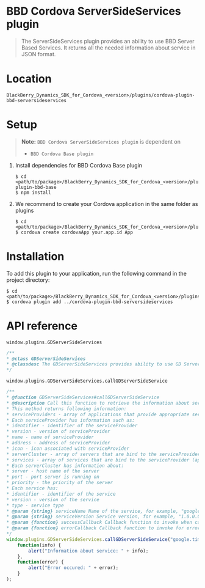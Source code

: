 BBD Cordova ServerSideServices plugin
=====================================
> The ServerSideServices plugin provides an ability to use BBD Server Based Services. It returns all the needed information about service in JSON format.

Location
========
`BlackBerry_Dynamics_SDK_for_Cordova_<version>/plugins/cordova-plugin-bbd-serversideservices`

Setup
=====
> __Note:__ `BBD Cordova ServerSideServices plugin` is dependent on
> * `BBD Cordova Base plugin`

1. Install dependencies for BBD Cordova Base plugin
    ```
    $ cd <path/to/package>/BlackBerry_Dynamics_SDK_for_Cordova_<version>/plugins/cordova-plugin-bbd-base
    $ npm install
    ```
2. We recommend to create your Cordova application in the same folder as plugins
    ```
    $ cd <path/to/package>/BlackBerry_Dynamics_SDK_for_Cordova_<version>/plugins
    $ cordova create cordovaApp your.app.id App
    ```

Installation
============
To add this plugin to your application, run the following command in the project directory:
```
$ cd <path/to/package>/BlackBerry_Dynamics_SDK_for_Cordova_<version>/plugins/cordovaApp
$ cordova plugin add ../cordova-plugin-bbd-serversideservices
```

API reference
=============
`window.plugins.GDServerSideServices`
```javascript
/**
* @class GDServerSideServices
* @classdesc The GDServerSideServices provides ability to use GD Server Based Serveices. It returns all the needed information about service in JSON format. To use this feature you should bind the service you want to the sample application in Good Control (GC) console. Also you should bind the server where the service itself is hosted to the sample application in enterprise management console. For example, there is 'Google Timezone service' available on enterprise management console to be used in your application. This service is hosted on following server: maps.googleapis.com on port 443. You should configure your application to be subscribed on above service and to use above server. See enterprise management console guide on how to do this. Then when you call callGDServerSideService method with appropriate parameters you will receive all the information about this service.
*/
```

`window.plugins.GDServerSideServices.callGDServerSideService`
```javascript
/**
* @function GDServerSideServices#callGDServerSideService
* @description Call this function to retrieve the information about server based service from Good Control (GC) console in JSON format.
* This method returns following information:
* serviceProviders - array of applications that provide appropriate service
* Each serviceProvider has information such as:
* identifier - identifier of the serviceProvider
* version - version of serviceProvider
* name - name of serviceProvider
* address - address of serviceProvider
* icon - icon associated with serviceProvider
* serverCluster - array of servers that are bind to the serviceProvider (application)
* services - array of services that are bind to the serviceProvider (appliaction)
* Each serverCluster has information about:
* server - host name of the server
* port - port server is running on
* priority - the priority of the server
* Each service has:
* identifier - identifier of the service
* version - version of the service
* type - service type
* @param {string} serviceName Name of the service, for example, "google.timezone.service"
* @param {string} serviceVersion Service version, for example, "1.0.0.0"
* @param {function} successCallback Callback function to invoke when callGDServerSideService method returns successfully. The object with information about service is passed to this function as parameter.
* @param {function} errorCallback Callback function to invoke for error conditions.
*/
window.plugins.GDServerSideServices.callGDServerSideService("google.timezone.service", "1.0.0.0",
    function(info) {
        alert("Information about service: " + info);
	},
    function(error) {
        alert("Error occured: " + error);
    }
);
```
